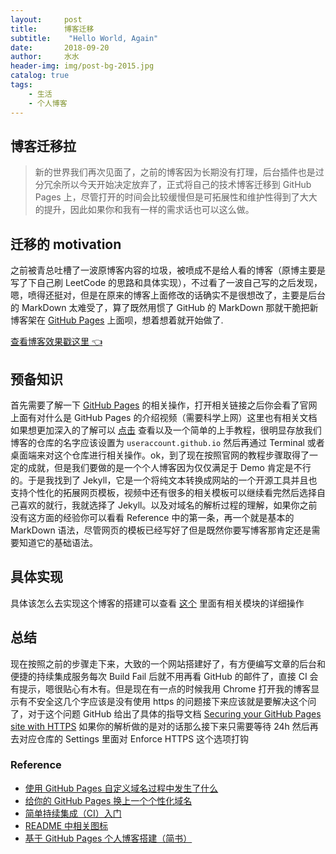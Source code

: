 ```yaml
---
layout:     post
title:      博客迁移
subtitle:    "Hello World, Again"
date:       2018-09-20
author:     水水
header-img: img/post-bg-2015.jpg
catalog: true
tags:
    - 生活
    - 个人博客
---
```


## 博客迁移拉

> 新的世界我们再次见面了，之前的博客因为长期没有打理，后台插件也是过分冗余所以今天开始决定放弃了，正式将自己的技术博客迁移到 GitHub Pages 上，尽管打开的时间会比较缓慢但是可拓展性和维护性得到了大大的提升，因此如果你和我有一样的需求话也可以这么做。

## 迁移的 motivation

之前被青总吐槽了一波原博客内容的垃圾，被喷成不是给人看的博客（原博主要是写了下自己刷 LeetCode 的思路和具体实现），不过看了一波自己写的之后发现，嗯，喷得还挺对，但是在原来的博客上面修改的话确实不是很想改了，主要是后台的 MarkDown 太难受了，算了既然用惯了 GitHub 的 MarkDown 那就干脆把新博客架在 [GitHub Pages](https://pages.github.com/) 上面呗，想着想着就开始做了.

[查看博客效果戳这里 👈](http://yousanflics.com.cn)

## 预备知识

首先需要了解一下 [GitHub Pages](https://pages.github.com/) 的相关操作，打开相关链接之后你会看了官网上面有对什么是 GitHub Pages 的介绍视频（需要科学上网）这里也有相关文档如果想更加深入的了解可以 [点击](https://help.github.com/articles/what-is-github-pages/) 查看以及一个简单的上手教程，很明显存放我们博客的仓库的名字应该设置为 `useraccount.github.io` 然后再通过 Terminal 或者桌面端来对这个仓库进行相关操作。ok，到了现在按照官网的教程步骤取得了一定的成就，但是我们要做的是一个个人博客因为仅仅满足于 Demo 肯定是不行的。于是我找到了 Jekyll，它是一个将纯文本转换成网站的一个开源工具并且也支持个性化的拓展网页模板，视频中还有很多的相关模板可以继续看完然后选择自己喜欢的就行，我就选择了 Jekyll。以及对域名的解析过程的理解，如果你之前没有这方面的经验你可以看看 Reference 中的第一条，再一个就是基本的 MarkDown 语法，尽管网页的模板已经写好了但是既然你要写博客那肯定还是需要知道它的基础语法。

## 具体实现

具体该怎么去实现这个博客的搭建可以查看 [这个](https://github.com/yousanflics/yousanflics.github.io/README.md) 里面有相关模块的详细操作

## 总结

现在按照之前的步骤走下来，大致的一个网站搭建好了，有方便编写文章的后台和便捷的持续集成服务每次 Build Fail 后就不用再看 GitHub 的邮件了，直接 CI 会有提示，嗯很贴心有木有。但是现在有一点的时候我用 Chrome 打开我的博客显示有不安全这几个字应该是没有使用 https 的问题接下来应该就是要解决这个问了，对于这个问题 GitHub 给出了具体的指导文档 [Securing your GitHub Pages site with HTTPS](https://help.github.com/articles/securing-your-github-pages-site-with-https/) 如果你的解析做的是对的话那么接下来只需要等待 24h 然后再去对应仓库的 Settings 里面对 Enforce HTTPS 这个选项打钩


### Reference
- [使用 GitHub Pages 自定义域名过程中发生了什么](http://forelax.space/2017/12/03/githubpages-with-dns.html)
- [给你的 GitHub Pages 换上一个个性化域名](https://help.github.com/articles/using-a-custom-domain-with-github-pages/)
- [简单持续集成（CI）入门](http://www.ruanyifeng.com/blog/2017/12/travis_ci_tutorial.html)
- [README 中相关图标](https://shields.io/)
- [基于 GitHub Pages 个人博客搭建（简书）](https://www.jianshu.com/p/e68fba58f75c)



